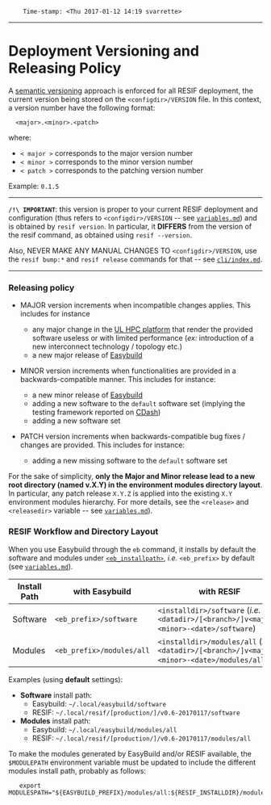 
        Time-stamp: <Thu 2017-01-12 14:19 svarrette>

--------------------------------------------
# Deployment Versioning and Releasing Policy

A [semantic versioning](http://semver.org/) approach is enforced for all RESIF deployment, the current version being stored on the `<configdir>/VERSION` file.
In this context, a version number have the following format:

      <major>.<minor>.<patch>

where:

* `< major >` corresponds to the major version number
* `< minor >` corresponds to the minor version number
* `< patch >` corresponds to the patching version number

Example: `0.1.5`

--------------------

**`/!\ IMPORTANT`**:  this version is proper to your current RESIF deployment and configuration (thus refers to `<configdir>/VERSION` -- see [`variables.md`](variables.md)) and is obtained by `resif version`. In particular, it __DIFFERS__ from the version of the resif command, as obtained using `resif --version`.

Also, NEVER MAKE ANY MANUAL CHANGES TO `<configdir>/VERSION`, use the `resif bump:*` and `resif release` commands for that -- see [`cli/index.md`](cli/index.md).

--------------------

### Releasing policy

* MAJOR version increments when incompatible changes applies.
  This includes for instance
     - any major change in the [UL HPC platform](http://hpc.uni.lu)  that render the provided software useless or with limited performance (_ex:_ introduction of a new interconnect technology / topology etc.)
     - a new major release of [Easybuild](http://hpcugent.github.io/easybuild/)

* MINOR version increments when functionalities are provided in a backwards-compatible manner.
This includes for instance:
     - a new minor release of [Easybuild](http://hpcugent.github.io/easybuild/)
	 - adding a new software to the `default` software set (implying the testing framework reported on [CDash](http://cdash.uni.lu/index.php?project=UL-HPC-Testing))
     - adding a new software set

* PATCH version increments when backwards-compatible bug fixes / changes are provided.
This includes for instance:
     - adding a new missing software to the `default` software set

For the sake of simplicity, **only the Major and Minor release lead to a new root directory (named v.X.Y) in the environment modules directory layout**.
In particular, any patch release `X.Y.Z` is applied into the existing `X.Y` environment modules hierarchy.
For more details, see the `<release>` and `<releasedir>` variable --  see [`variables.md`](variables.md)).


### RESIF Workflow and Directory Layout

When you use Easybuild through the `eb` command, it installs by default the software and modules under [`<eb_installpath>`](http://easybuild.readthedocs.io/en/latest/Configuration.html#installpath), _i.e._ `<eb_prefix>` by default (see [`variables.md`](variables.md)).


| Install Path | with Easybuild            | with RESIF                                                                                     |
|--------------|---------------------------|------------------------------------------------------------------------------------------------|
| Software     | `<eb_prefix>/software`    | `<installdir>/software` (_i.e._ `<datadir>/[<branch>/]v<major>.<minor>-<date>/software`)       |
| Modules      | `<eb_prefix>/modules/all` | `<installdir>/modules/all` (_i.e._ `<datadir>/[<branch>/]v<major>.<minor>-<date>/modules/all`) |


Examples (using __default__ settings):

* __Software__ install path:
    - Easybuild: `~/.local/easybuild/software`
    - RESIF:     `~/.local/resif/[production/]/v0.6-20170117/software`
* __Modules__ install path:
    - Easybuild: `~/.local/easybuild/modules/all`
    - RESIF:     `~/.local/resif/[production/]/v0.6-20170117/modules/all`

To make the modules generated by EasyBuild and/or RESIF available, the `$MODULEPATH` environment variable must be updated to include the different modules install path, probably as follows:

       export MODULESPATH="${EASYBUILD_PREFIX}/modules/all:${RESIF_INSTALLDIR}/modules/all:$MODULEPATH"
